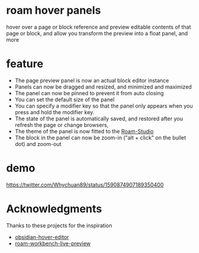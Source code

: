 # roam hover panels

hover over a page or block reference and preview editable contents of that page or block, and allow you transform the preview into a float panel, and more


# feature

- The page preview panel is now an actual block editor instance
- Panels can now be dragged and resized, and minimized and maximized
- The panel can now be pinned to prevent it from auto closing
- You can set the default size of the panel
- You can specify a modifier key so that the panel only appears when you press and hold the modifier key.
- The state of the panel is automatically saved, and restored after you refresh the page or change browsers, 
- The theme of the panel is now fitted to the  [Roam-Studio](https://github.com/rcvd/RoamStudio)
- The block in the panel can now be zoom-in ("alt + click" on the bullet dot) and zoom-out

# demo

https://twitter.com/Whychuan89/status/1590874907189350400

# Acknowledgments

Thanks to these projects for the inspiration

- [obsidian-hover-editor](https://github.com/nothingislost/obsidian-hover-editor)
- [roam-workbench-live-preview](https://roamjs.com/extensions/workbench/live_preview)


